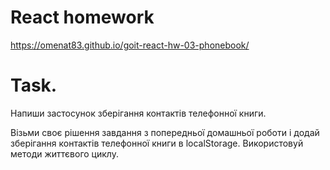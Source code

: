 # React homework 
https://omenat83.github.io/goit-react-hw-03-phonebook/

# Task.
Напиши застосунок зберігання контактів телефонної книги.

Візьми своє рішення завдання з попередньої домашньої роботи і додай зберігання контактів телефонної книги в localStorage. Використовуй методи життєвого циклу.
